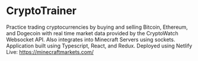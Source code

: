 # CryptoTrainer
Practice trading cryptocurrencies by buying and selling Bitcoin, Ethereum, and Dogecoin with real time market data provided by the CryptoWatch Websocket API. Also integrates into Minecraft Servers using sockets. Application built using Typescript, React, and Redux. Deployed using Netlify
Live: https://minecraftmarkets.com/
